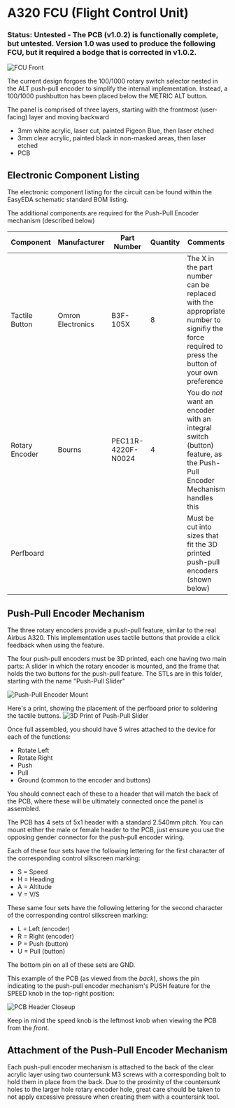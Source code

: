 # A320 FCU (Flight Control Unit)

### Status: **Untested** - The PCB (v1.0.2) is functionally complete, but untested. Version 1.0 was used to produce the following FCU, but it required a bodge that is corrected in v1.0.2.

![FCU Front](https://user-images.githubusercontent.com/2242776/133118930-89cbbde2-fbe4-4aab-bdd7-f9aa332fe413.jpg)

The current design forgoes the 100/1000 rotary switch selector nested in the ALT push-pull encoder to simplify the internal implementation. Instead, a 100/1000 pushbutton has been placed below the METRIC ALT button.

The panel is comprised of three layers, starting with the frontmost (user-facing) layer and moving backward
 - 3mm white acrylic, laser cut, painted Pigeon Blue, then laser etched
 - 3mm clear acrylic, painted black in non-masked areas, then laser etched
 - PCB

## Electronic Component Listing
The electronic component listing for the circuit can be found within the EasyEDA schematic standard BOM listing.

The additional components are required for the Push-Pull Encoder mechanism (described below)

| Component | Manufacturer | Part Number | Quantity | Comments
| - |- | - | - | -
| Tactile Button | 	Omron Electronics | B3F-105X | 8 | The X in the part number can be replaced with the appropriate number to signifiy the force required to press the button of your own preference
| Rotary Encoder | Bourns | PEC11R-4220F-N0024 | 4 | You do *not* want an encoder with an integral switch (button) feature, as the Push-Pull Encoder Mechanism handles this
| Perfboard |||| Must be cut into sizes that fit the 3D printed push-pull encoders (shown below)

## Push-Pull Encoder Mechanism
The three rotary encoders provide a push-pull feature, similar to the real Airbus A320. This implementation uses tactile buttons that provide a click feedback when using the feature.

The four push-pull encoders must be 3D printed, each one having two main parts: A slider in which the rotary encoder is mounted, and the frame that holds the two buttons for the push-pull feature. The STLs are in this folder, starting with the name "Push-Pull Slider"

![Push-Pull Encoder Mount](https://user-images.githubusercontent.com/2242776/132796173-a47dbb3f-043a-455c-9826-34de717b2fec.jpg)

Here's a print, showing the placement of the perfboard prior to soldering the tactile buttons.
![3D Print of Push-Pull Slider](https://user-images.githubusercontent.com/2242776/132796985-3013e505-e886-4e21-b403-84c06be06381.png)

Once full assembled, you should have 5 wires attached to the device for each of the functions:
 - Rotate Left
 - Rotate Right
 - Push
 - Pull
 - Ground (common to the encoder and buttons)

You should connect each of these to a header that will match the back of the PCB, where these will be ultimately connected once the panel is assembled.

The PCB has 4 sets of 5x1 header with a standard 2.540mm pitch. You can mount either the male or female header to the PCB, just ensure you use the opposing gender connector for the push-pull encoder wiring.

Each of these four sets have the following lettering for the first character of the corresponding control silkscreen marking:
 - S = Speed
 - H = Heading
 - A = Altitude
 - V = V/S

 These same four sets have the following lettering for the second character of the corresponding control silkscreen marking:
 - L = Left (encoder)
 - R = Right (encoder)
 - P = Push (button)
 - U = Pull (button)

 The bottom pin on all of these sets are GND.

 This example of the PCB (as viewed from the *back*), shows the pin indicating to the push-pull encoder mechanism's PUSH feature for the SPEED knob in the top-right position:
 
 ![PCB Header Closeup](https://user-images.githubusercontent.com/2242776/132797899-5f7ce723-6485-41d5-84f1-227561c238dd.jpg)

 Keep in mind the speed knob is the leftmost knob when viewing the PCB from the *front*.

## Attachment of the Push-Pull Encoder Mechanism
Each push-pull encoder mechanism is attached to the back of the clear acrylic layer using two countersunk M3 screws with a corresponding bolt to hold them in place from the back. Due to the proximity of the countersunk holes to the larger hole rotary encoder hole, great care should be taken to not apply excessive pressure when creating them with a countersink tool.
